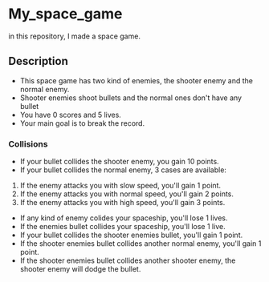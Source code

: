 # My_space_game
in this repository, I made a space game.
## Description
- This space game has two kind of enemies, the shooter enemy and the normal enemy.
- Shooter enemies shoot bullets and the normal ones don't have any bullet
- You have 0 scores and 5 lives.
- Your main goal is to break the record.
 ### Collisions
- If your bullet collides the shooter enemy, you gain 10 points.
- If your bullet collides the normal enemy, 3 cases are available:
1. If the enemy attacks you with slow speed, you'll gain 1 point.
2. If the enemy attacks you with normal speed, you'll gain 2 points.
3. If the enemy attacks you with high speed, you'll gain 3 points.
- If any kind of enemy colides your spaceship, you'll lose 1 lives.
- If the enemies bullet collides your spaceship, you'll lose 1 live.
- If your bullet collides the shooter enemies bullet, you'll gain 1 point.
- If the shooter enemies bullet collides another normal enemy, you'll gain 1 point.
- If the shooter enemies bullet collides another shooter enemy, the shooter enemy will dodge the bullet.
